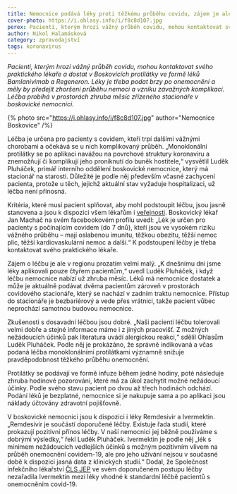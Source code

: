 ```yaml
---
title: Nemocnice podává léky proti těžkému průběhu covidu, zájem je ale zatím malý
cover-photo: https://i.ohlasy.info/i/f8c8d107.jpg
perex: Pacienti, kterým hrozí vážný průběh covidu, mohou kontaktovat svého praktického lékaře a dostat v Boskovicích protilátky ve formě léků Bamlanivimab a Regeneron.
author: Nikol Halamásková
category: zpravodajství
tags: koronavirus
---
```


*Pacienti, kterým hrozí vážný průběh covidu, mohou kontaktovat svého praktického lékaře a dostat v Boskovicích protilátky ve formě léků Bamlanivimab a Regeneron. Léky je třeba podat brzy po onemocnění a měly by předejít zhoršení průběhu nemoci a vzniku závažných komplikací. Léčba probíhá v prostorách zhruba měsíc zřízeného stacionáře v boskovické nemocnici.*

{% photo src="https://i.ohlasy.info/i/f8c8d107.jpg" author="Nemocnice Boskovice" /%}

Léčba je určena pro pacienty s covidem, kteří trpí dalšími vážnými chorobami a očekává se u nich komplikovaný průběh. „Monoklonální protilátky se po aplikaci navážou na povrchové struktury koronaviru a znemožňují či komplikují jeho proniknutí do buněk hostitele,“ vysvětlil Luděk Pluháček, primář interního oddělení boskovické nemocnice, který má stacionář na starosti. Důležité je podle něj především včasné zachycení pacienta, protože u těch, jejichž aktuální stav vyžaduje hospitalizaci, už léčba není přínosná.

Kritéria, které musí pacient splňovat, aby mohl podstoupit léčbu, jsou jasně stanovena a jsou k dispozici všem lékařům i [veřejnosti](https://data.ohlasy.info/2021/rozhodnuti-leky-covid.pdf). Boskovický lékař Jan Machač na svém facebookovém profilu uvedl: „Lék je určen pro pacienty s počínajícím covidem (do 7 dnů), kteří jsou ve vysokém riziku vážného průběhu – mají oslabenou imunitu, těžkou obezitu, těžší nemoc plic, těžší kardiovaskulární nemoc a další.“ K podstoupení léčby je třeba kontaktovat svého praktického lékaře.

Zájem o léčbu je ale v regionu prozatím velmi malý. „K dnešnímu dni jsme léky aplikovali pouze čtyřem pacientům,“ uvedl Luděk Pluháček, i když léčbu nemocnice nabízí už zhruba měsíc. Léků má nemocnice dostatek a může je aktuálně podávat dvěma pacientům zároveň v prostorách covidového stacionáře, který se nachází v zadním traktu nemocnice. Přístup do stacionáře je bezbariérový a vede přes vrátnici, takže pacient vůbec neprochází samotnou budovou nemocnice.

Zkušenosti s dosavadní léčbou jsou dobré. „Naši pacienti léčbu tolerovali velmi dobře a stejné informace máme i z jiných pracovišť. Z možných nežádoucích účinků pak literatura uvádí alergickou reakci,“ sdělil Ohlasům Luděk Pluháček. Podle něj je prokázáno, že správně indikovaná a včas podaná léčba monoklonálními protilátkami významně snižuje pravděpodobnost těžkého průběhu onemocnění.

Protilátky se podávají ve formě infuze během jedné hodiny, poté následuje zhruba hodinové pozorování, které má za úkol zachytit možné nežádoucí účinky. Podle svého stavu pacient po dvou až třech hodinách odchází. Podání léků je bezplatné, nemocnice si je nakupuje sama a po aplikaci jsou náklady účtovány zdravotní pojišťovně.

V boskovické nemocnici jsou k dispozici i léky Remdesivir a Ivermektin. „Remdesivir je součástí doporučené léčby. Existuje řada studií, které prokazují pozitivní přínos léčby. V naší nemocnici jej běžně používáme s dobrými výsledky,“ řekl Luděk Pluháček. Ivermektin je podle něj „lék s minimem nežádoucích vedlejších účinků s možným pozitivním vlivem na průběh onemocnění covidem-19, ale pro jeho užívání nejsou v současné době k dispozici jasná data z klinických studií.“ Dodal, že Společnost infekčního lékařství [ČLS JEP](https://www.cls.cz/) ve svém doporučeném postupu léčby nezařadila Ivermektin mezi léky vhodné k standardní léčbě pacientů s onemocněním covid-19.